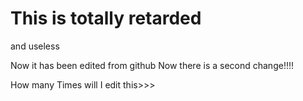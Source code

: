 # This is totally retarded
and useless

Now it has been edited from github
Now there is a second change!!!!

How many Times will I edit this>>>